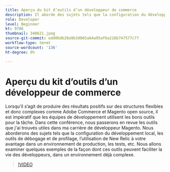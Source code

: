 ```yaml
---
title: Aperçu du kit d’outils d’un développeur de commerce
description: Il aborde des sujets tels que la configuration du développement local, les outils de débogage et de profilage, l’utilisation de New Relic à votre avantage dans un environnement de production et les tests.
role: Developer
level: Beginner
kt: 9786
thumbnail: 340621.jpeg
source-git-commit: edd0bdb28a9b3d065a64a95af6a216b747577c77
workflow-type: tm+mt
source-wordcount: '136'
ht-degree: 0%

---
```


# Aperçu du kit d’outils d’un développeur de commerce

Lorsqu’il s’agit de produire des résultats positifs sur des structures flexibles et donc complexes comme Adobe Commerce et Magento open source, il est impératif que les équipes de développement utilisent les bons outils pour la tâche. Dans cette conférence, nous passerons en revue les outils que j&#39;ai trouvés utiles dans ma carrière de développeur Magento. Nous aborderons des sujets tels que la configuration du développement local, les outils de débogage et de profilage, l’utilisation de New Relic à votre avantage dans un environnement de production, les tests, etc. Nous allons examiner quelques exemples de la façon dont ces outils peuvent faciliter la vie des développeurs, dans un environnement déjà complexe.

>[!VIDEO](https://video.tv.adobe.com/v/340621/?quality=12&learn=on)
